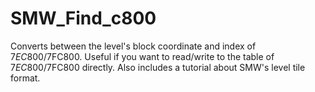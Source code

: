 # SMW_Find_c800
Converts between the level's block coordinate and index of $7EC800/$7FC800. Useful if you want to read/write to the table of $7EC800/$7FC800 directly. Also includes a tutorial about SMW's level tile format.
